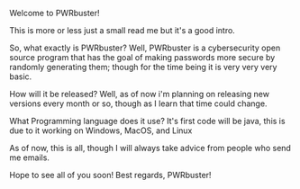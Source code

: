 Welcome to PWRbuster!

This is more or less just a small read me but it's a good intro.

So, what exactly is PWRbuster?
Well, PWRbuster is a cybersecurity open source program that has the goal of making passwords more secure by randomly generating them; though for the time being it is very very very basic.

How will it be released?
Well, as of now i'm planning on releasing new versions every month or so, though as I learn that time could change.

What Programming language does it use?
It's first code will be java, this is due to it working on Windows, MacOS, and Linux

As of now, this is all, though I will always take advice from people who send me emails.

Hope to see all of you soon!
Best regards, PWRbuster!
